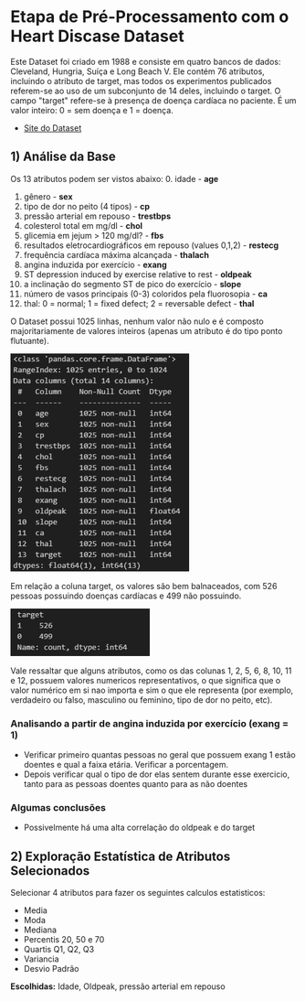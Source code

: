 # Etapa de Pré-Processamento com o Heart Discase Dataset
Este Dataset foi criado em 1988 e consiste em quatro bancos de dados: Cleveland, Hungria, Suíça e Long Beach V. Ele contém 76 atributos, incluindo o atributo de target, mas todos os experimentos publicados referem-se ao uso de um subconjunto de 14 deles, incluindo o target. O campo "target" refere-se à presença de doença cardíaca no paciente. É um valor inteiro: 0 = sem doença e 1 = doença.

- [Site do Dataset](https://www.kaggle.com/datasets/johnsmith88/heart-disease-dataset?resource=download)

## 1) Análise da Base 
Os 13 atributos podem ser vistos abaixo:
0. idade - **age**  
1. gênero - **sex**
2. tipo de dor no peito (4 tipos) - **cp**
3. pressão arterial em repouso - **trestbps**
4. colesterol total em mg/dl - **chol**
5. glicemia em jejum > 120 mg/dl? - **fbs**
6. resultados eletrocardiográficos em repouso (values 0,1,2) - **restecg**
7. frequência cardíaca máxima alcançada - **thalach**
8. angina induzida por exercício - **exang**
9. ST depression induced by exercise relative to rest - **oldpeak**
10. a inclinação do segmento ST de pico do exercício - **slope**
11. número de vasos principais (0-3) coloridos pela fluorosopia - **ca**
12. thal: 0 = normal; 1 = fixed defect; 2 = reversable defect - **thal**

O Dataset possui 1025 linhas, nenhum valor não nulo e é composto majoritariamente de valores inteiros (apenas um atributo é do tipo ponto flutuante).
<br>

![info geral do Dataset](img/image.png)

Em relação a coluna target, os valores são bem balnaceados, com 526 pessoas possuindo doenças cardíacas e 499 não possuindo.

![Count coluna target](img/image2.png)

Vale ressaltar que alguns atributos, como os das colunas 1, 2, 5, 6, 8, 10, 11 e 12, possuem valores numericos representativos, o que significa que o valor numérico em si nao importa e sim o que ele representa (por exemplo, verdadeiro ou falso, masculino ou feminino, tipo de dor no peito, etc). 



### Analisando a partir de angina induzida por exercício (exang = 1)

- Verificar primeiro quantas pessoas no geral que possuem exang 1 estão doentes e qual a faixa etária. Verificar a porcentagem.
- Depois verificar qual o tipo de dor elas sentem durante esse exercicio, tanto para as pessoas doentes quanto para as não doentes 

### Algumas conclusões
- Possivelmente há uma alta correlação do oldpeak e do target

## 2) Exploração Estatística de Atributos Selecionados
Selecionar 4 atributos para fazer os seguintes calculos estatisticos:
- Media 
- Moda 
- Mediana 
- Percentis 20, 50 e 70
- Quartis Q1, Q2, Q3
- Variancia 
- Desvio Padrão

**Escolhidas:** Idade, Oldpeak, pressão arterial em repouso  
